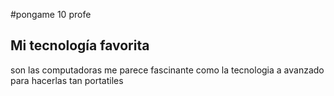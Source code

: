 #pongame 10 profe
## Mi tecnología favorita 
son las computadoras me parece fascinante como la tecnologia a avanzado para hacerlas tan portatiles
